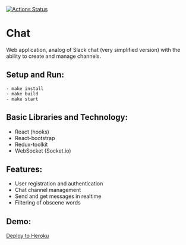 [![Actions Status](https://github.com/Tsogoeva/frontend-project-lvl4/workflows/hexlet-check/badge.svg)](https://github.com/Tsogoeva/frontend-project-lvl4/actions)

# Chat

Web application, analog of Slack chat (very simplified version) with the ability to create and manage channels.

## Setup and Run:
```
- make install
- make build
- make start
```

## Basic Libraries and Technology:

* React (hooks)
* React-bootstrap
* Redux-toolkit
* WebSocket (Socket.io)

## Features:

* User registration and authentication
* Chat channel management
* Send and get messages in realtime
* Filtering of obscene words

## Demo:

[Deploy to Heroku](https://frozen-plains-69754.herokuapp.com/)
